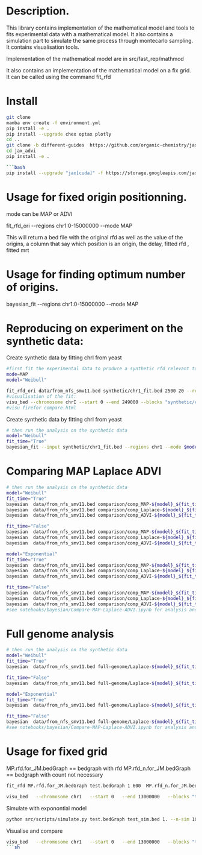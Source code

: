 Description.
==========
This library contains implementation of the mathematical model and tools to fits experimental data with a mathematical model.
It also contains a simulation part to simulate the same process through montecarlo sampling.
It contains visualisation tools.

Implementation of the mathematical model are in src/fast_rep/mathmod

It also contains an implementation of the mathematical model on a fix grid. It can be called using the command fit_rfd


Install
=========

```bash
git clone 
mamba env create -f environment.yml
pip install -e .
pip install --upgrade chex optax plotly
cd ..
git clone -b different-guides  https://github.com/organic-chemistry/jax_advi.git
cd jax_advi
pip install -e .

```bash
pip install --upgrade "jax[cuda]" -f https://storage.googleapis.com/jax-releases/jax_cuda_releases.html
```


Usage for fixed origin positionning.
==============================
mode can be MAP or ADVI

fit_rfd_ori --regions chr1:0-15000000 --mode MAP

This will return a bed file with the original rfd as well as the value of the origins, a column that say which position is an origin, the delay, fitted rfd , fitted mrt 



Usage for finding optimum number of origins.
==============================
bayesian_fit --regions chr1:0-15000000 --mode MAP




Reproducing on experiment on the synthetic data:
==============================

Create synthetic data by fitting chrI from yeast
```bash
#first fit the experimental data to produce a synthetic rfd relevant to yeast forkspeed 2500 bp/min S-phase 20 minutes
mode=MAP
model="Weibull"

fit_rfd_ori data/from_nfs_smv11.bed synthetic/chr1_fit.bed 2500 20 --regions chrI --fit-mode $mode --model-type $model
#visualisation of the fit:
visu_bed --chromosome chrI --start 0 --end 249000 --blocks "synthetic/chr1_fit.bed:original_rfd,synthetic/chr1_fit.bed:theo_rfd" --output compare.html
#visu firefor compare.html
```

Create synthetic data by fitting chrI from yeast

```bash
# then run the analysis on the synthetic data
model="Weibull"
fit_time="True"
bayesian_fit --input synthetic/chr1_fit.bed --regions chr1 --mode $mode --noise 0.075 --model $model --fit-time $fit_time --output synthetic/$model_$fit_time_bayesian.bed
```


Comparing MAP Laplace ADVI
==============================

```bash
# then run the analysis on the synthetic data
model="Weibull"
fit_time="True"
bayesian  data/from_nfs_smv11.bed comparison/comp_MAP-${model}_${fit_time}_bayesian.bed 2500 20 --fit-mode MAP --regions chrI --model-type $model --fit-time --smoothv 19
bayesian  data/from_nfs_smv11.bed comparison/comp_Laplace-${model}_${fit_time}_bayesian.bed 2500 20 --fit-mode Laplace --regions chrI --model-type $model --fit-time --smoothv 19
bayesian  data/from_nfs_smv11.bed comparison/comp_ADVI-${model}_${fit_time}_bayesian.bed 2500 20 --fit-mode ADVI --regions chrI --model-type $model --fit-time --smoothv 19

fit_time="False"
bayesian  data/from_nfs_smv11.bed comparison/comp_MAP-${model}_${fit_time}_bayesian.bed 2500 20 --fit-mode MAP --regions chrI --model-type $model  --smoothv 19
bayesian  data/from_nfs_smv11.bed comparison/comp_Laplace-${model}_${fit_time}_bayesian.bed 2500 20 --fit-mode Laplace --regions chrI --model-type $model  --smoothv 19
bayesian  data/from_nfs_smv11.bed comparison/comp_ADVI-${model}_${fit_time}_bayesian.bed 2500 20 --fit-mode ADVI --regions chrI --model-type $model --smoothv 19

model="Exponential"
fit_time="True"
bayesian  data/from_nfs_smv11.bed comparison/comp_MAP-${model}_${fit_time}_bayesian.bed 2500 20 --fit-mode MAP --regions chrI --model-type $model --fit-time --smoothv 19
bayesian  data/from_nfs_smv11.bed comparison/comp_Laplace-${model}_${fit_time}_bayesian.bed 2500 20 --fit-mode Laplace --regions chrI --model-type $model --fit-time --smoothv 19
bayesian  data/from_nfs_smv11.bed comparison/comp_ADVI-${model}_${fit_time}_bayesian.bed 2500 20 --fit-mode ADVI --regions chrI --model-type $model --fit-time --smoothv 19

fit_time="False"
bayesian  data/from_nfs_smv11.bed comparison/comp_MAP-${model}_${fit_time}_bayesian.bed 2500 20 --fit-mode MAP --regions chrI --model-type $model  --smoothv 19
bayesian  data/from_nfs_smv11.bed comparison/comp_Laplace-${model}_${fit_time}_bayesian.bed 2500 20 --fit-mode Laplace --regions chrI --model-type $model  --smoothv 19
bayesian  data/from_nfs_smv11.bed comparison/comp_ADVI-${model}_${fit_time}_bayesian.bed 2500 20 --fit-mode ADVI --regions chrI --model-type $model --smoothv 19
#see notebooks/bayesian/Compare-MAP-Laplace-ADVI.ipynb for analysis and comparison

```


Full genome analysis
==============================

```bash
# then run the analysis on the synthetic data
model="Weibull"
fit_time="True"
bayesian  data/from_nfs_smv11.bed full-genome/Laplace-${model}_${fit_time}_bayesian.bed 2500 20 --fit-mode Laplace --model-type $model --fit-time --smoothv 19

fit_time="False"
bayesian  data/from_nfs_smv11.bed full-genome/Laplace-${model}_${fit_time}_bayesian.bed 2500 20 --fit-mode Laplace --model-type $model  --smoothv 19

model="Exponential"
fit_time="True"
bayesian  data/from_nfs_smv11.bed full-genome/Laplace-${model}_${fit_time}_bayesian.bed 2500 20 --fit-mode Laplace --model-type $model --fit-time --smoothv 19

fit_time="False"
bayesian  data/from_nfs_smv11.bed full-genome/Laplace-${model}_${fit_time}_bayesian.bed 2500 20 --fit-mode Laplace  --model-type $model  --smoothv 19
#see notebooks/bayesian/Compare-MAP-Laplace-ADVI.ipynb for analysis and comparison

```

Usage for fixed grid
==============================
MP.rfd.for_JM.bedGraph  == bedgraph with rfd
MP.rfd_n.for_JM.bedGraph  == bedgraph with count not necessary

```sh
fit_rfd MP.rfd.for_JM.bedGraph test.bedGraph 1 600  MP.rfd_n.for_JM.bedGraph  --reg-loss 100000 --regions chr1:0-15000000 --tolerance 0.001 --floor-v 0.0000000001 --ar-sigma 1 --flat
```

```sh
visu_bed   --chromosome chr1   --start 0   --end 13000000   --blocks "test.bedGraph:original_rfd,test.bedGraph:theo_rfd" "test.bedGraph:theo_mrt" "test.bedGraph:lambdai" "test.bedGraph:weight"  "MP.rfd_n.for_JM.bedGraph:signal"  --output output.html --resolution 1
```


Simulate with exponontial model
```sh
python src/scripts/simulate.py test.bedGraph test_sim.bed 1. --n-sim 10000
```

Visualise and compare
```sh
visu_bed   --chromosome chr1   --start 0   --end 13000000   --blocks "test.bedGraph:original_rfd,test.bedGraph:theo_rfd,test_sim.bed:simu_rfd" "test.bedGraph:theo_mrt,test_sim.bed:simu_mrt" "test.bedGraph:lambdai" "test.bedGraph:weight"  "MP.rfd_n.for_JM.bedGraph:signal"  --output output.html --resolution 1
```sh